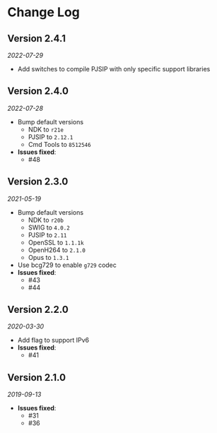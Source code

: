 # Change Log

## Version 2.4.1

_2022-07-29_

* Add switches to compile PJSIP with only specific support libraries

## Version 2.4.0

_2022-07-28_

* Bump default versions
  * NDK to `r21e`
  * PJSIP to `2.12.1`
  * Cmd Tools to `8512546`
* **Issues fixed**:
  * #48

## Version 2.3.0

_2021-05-19_

* Bump default versions
  * NDK to `r20b`
  * SWIG to `4.0.2`
  * PJSIP to `2.11`
  * OpenSSL to `1.1.1k`
  * OpenH264 to `2.1.0`
  * Opus to `1.3.1`
* Use bcg729 to enable `g729` codec
* **Issues fixed**:
  * #43
  * #44

## Version 2.2.0

_2020-03-30_

* Add flag to support IPv6
* **Issues fixed**:
  * #41

## Version 2.1.0

_2019-09-13_

* **Issues fixed**:
  * #31
  * #36
